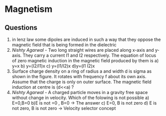 # Magnetism
## Questions
1. in lenz law some dipoles are induced in such a way that they oppose the magnetic field that is being formed in the dielectric
2. *Nishty Agarwal* - Two long straight wires are placed along x-axis and y-axis. They carry a current I1 and I2 respectively. The equation of locus of zero magnetic induction in the magnetic field produced by them is
   a) y=x
   b) y=(I2/I1)x
   c) y=(I1/I2)x
   d)y=(I1 I2)x
3. Surface charge density on a ring of radius a and width d is sigma as shown in the figure. It rotates with frequency f about its own axis. Assume that the charge is only on outer surface. The magnetic field induction at centre is (d<<a) ?
4. *Nishty Agarwal* - A charged particle moves in a gravity free space without change in velocity. Which of the folowing is not possible 
   a) E=0,B=0
   b)E is not =0 , B=0 -> The answer
   c) E=0, B is not zero
   d) E is not zero, B is not zero -> Velocity selector concept